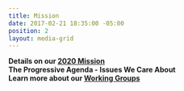 ```yaml
---
title: Mission
date: 2017-02-21 18:35:00 -05:00
position: 2
layout: media-grid
---
```


**Details on our [2020 Mission](../issues/2019-mission-and-resources.html)**
<BR>
**The Progressive Agenda - Issues We Care About**
<BR>
**Learn more about our [Working Groups](../issues/working-groups.html)**